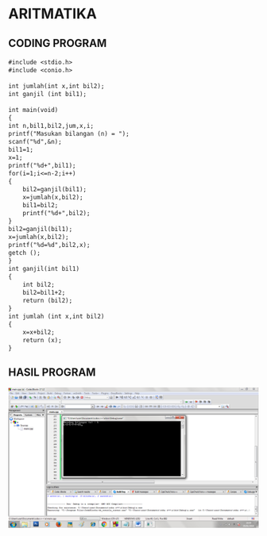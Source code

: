 # ARITMATIKA

## CODING PROGRAM

    #include <stdio.h>
    #include <conio.h>

    int jumlah(int x,int bil2);
    int ganjil (int bil1);

    int main(void)
    {
    int n,bil1,bil2,jum,x,i;
    printf("Masukan bilangan (n) = ");
    scanf("%d",&n);
    bil1=1;
    x=1;
    printf("%d+",bil1);
    for(i=1;i<=n-2;i++)
    {
        bil2=ganjil(bil1);
        x=jumlah(x,bil2);
        bil1=bil2;
        printf("%d+",bil2);
    }
    bil2=ganjil(bil1);
    x=jumlah(x,bil2);
    printf("%d=%d",bil2,x);
    getch ();
    }
    int ganjil(int bil1)
    {
        int bil2;
        bil2=bil1+2;
        return (bil2);
    }
    int jumlah (int x,int bil2)
    {
        x=x+bil2;
        return (x);
    }
## HASIL PROGRAM
![img](https://github.com/nurasiyah/ARITMATIKA/blob/master/ARITMATIKA.png?raw=true)
